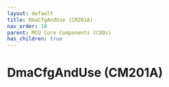 ```yaml
---
layout: default
title: DmaCfgAndUse (CM201A)
nav_order: 18
parent: MCU Core Components (CDDs)
has_children: true
---
```

# DmaCfgAndUse (CM201A)
